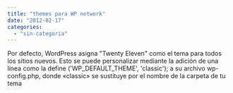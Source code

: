 ```yaml
---
title: "themes para WP network"
date: "2012-02-17"
categories: 
  - "sin-categoria"
---
```


Por defecto, WordPress asigna "Twenty Eleven" como el tema para todos los sitios nuevos. Esto se puede personalizar mediante la adición de una línea como la define ('WP\_DEFAULT\_THEME', 'classic'); a su archivo wp-config.php, donde «classic» se sustituye por el nombre de la carpeta de tu tema
